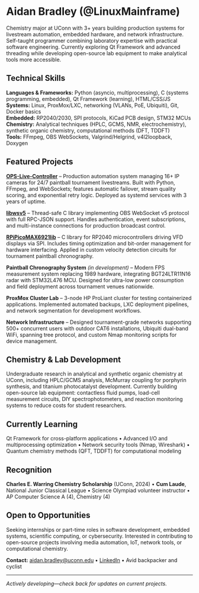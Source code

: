 # Aidan Bradley (@LinuxMainframe)

Chemistry major at UConn with 3+ years building production systems for livestream automation, embedded hardware, and network infrastructure. Self-taught programmer combining laboratory expertise with practical software engineering. Currently exploring Qt Framework and advanced threading while developing open-source lab equipment to make analytical tools more accessible.

## Technical Skills

**Languages & Frameworks:** Python (asyncio, multiprocessing), C (systems programming, embedded), Qt Framework (learning), HTML/CSS/JS  
**Systems:** Linux, ProxMox/LXC, networking (VLANs, PoE, Ubiquiti), Git, Docker basics  
**Embedded:** RP2040/2030, SPI protocols, KiCad PCB design, STM32 MCUs  
**Chemistry:** Analytical techniques (HPLC, GCMS, NMR, electrochemistry), synthetic organic chemistry, computational methods (DFT, TDDFT)  
**Tools:** FFmpeg, OBS WebSockets, Valgrind/Helgrind, v4l2loopback, Doxygen

## Featured Projects

**[OPS-Live-Controller](https://github.com/LinuxMainframe/OPS-Live-Controller)** – Production automation system managing 16+ IP cameras for 24/7 paintball tournament livestreams. Built with Python, FFmpeg, and WebSockets; features automatic failover, stream quality scoring, and exponential retry logic. Deployed as systemd services with 3 years of uptime.

**[libwsv5](https://github.com/LinuxMainframe/libwsv5)** – Thread-safe C library implementing OBS WebSocket v5 protocol with full RPC-JSON support. Handles authentication, event subscriptions, and multi-instance connections for production broadcast control.

**[RPiPicoMAX6921lib](https://github.com/LinuxMainframe/RPiPicoMAX6921lib)** – C library for RP2040 microcontrollers driving VFD displays via SPI. Includes timing optimization and bit-order management for hardware interfacing. Applied in custom velocity detection circuits for tournament paintball chronography.

**Paintball Chronography System** *(in development)* – Modern FPS measurement system replacing 1989 hardware, integrating BGT24LTR11N16 radar with STM32L476 MCU. Designed for ultra-low power consumption and field deployment across tournament venues nationwide.

**ProxMox Cluster Lab** – 3-node HP ProLiant cluster for testing containerized applications. Implemented automated backups, LXC deployment pipelines, and network segmentation for development workflows.

**Network Infrastructure** – Designed tournament-grade networks supporting 500+ concurrent users with outdoor CAT6 installations, Ubiquiti dual-band WiFi, spanning tree protocol, and custom Nmap monitoring scripts for device management.

## Chemistry & Lab Development

Undergraduate research in analytical and synthetic organic chemistry at UConn, including HPLC/GCMS analysis, McMurray coupling for porphyrin synthesis, and titanium photocatalyst development. Currently building open-source lab equipment: contactless fluid pumps, load-cell measurement circuits, DIY spectrophotometers, and reaction monitoring systems to reduce costs for student researchers.

## Currently Learning

Qt Framework for cross-platform applications • Advanced I/O and multiprocessing optimization • Network security tools (Nmap, Wireshark) • Quantum chemistry methods (QFT, TDDFT) for computational modeling

## Recognition

**Charles E. Warring Chemistry Scholarship** (UConn, 2024) • **Cum Laude**, National Junior Classical League • Science Olympiad volunteer instructor • AP Computer Science A (4), Chemistry (4)

## Open to Opportunities

Seeking internships or part-time roles in software development, embedded systems, scientific computing, or cybersecurity. Interested in contributing to open-source projects involving media automation, IoT, network tools, or computational chemistry.

**Contact:** aidan.bradley@uconn.edu • [LinkedIn](https://linkedin.com/in/aidanbradleyresearch) • Avid backpacker and cyclist

---

*Actively developing—check back for updates on current projects.*
